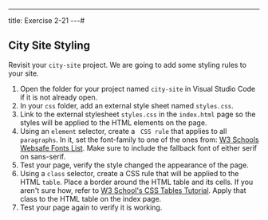 ---
title: Exercise 2-21
---# 

## City Site Styling

Revisit your `city-site` project. We are going to add some styling rules to your site.

1. Open the folder for your project named `city-site` in Visual Studio Code if it is not already open.
1. In your `css` folder, add an external style sheet named `styles.css`.
1. Link to the external stylesheet `styles.css` in the `index.html` page so the styles will be applied to the HTML elements on the page.
1. Using an `element` selector, create a ` CSS rule` that applies to all `paragraphs`. In it, set the font-family to one of the ones from: [W3 Schools Websafe Fonts List](https://www.w3schools.com/cssref/css_websafe_fonts.asp). Make sure to include the fallback font of either serif on sans-serif.
1. Test your page, verify the style changed the appearance of the page.
1. Using a `class` selector, create a CSS rule that will be applied to the HTML `table`. Place a border around the HTML table and its cells. If you aren't sure how, refer to [W3 School's CSS Tables Tutorial](https://www.w3schools.com/css/css_table.asp). Apply that class to the HTML table on the index page.
1. Test your page again to verify it is working.

